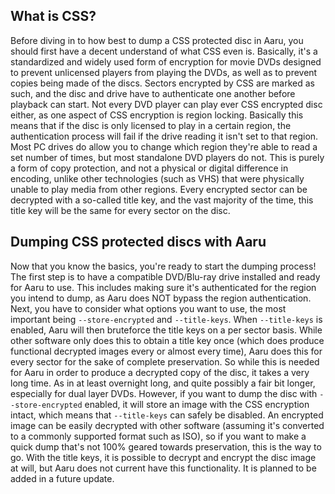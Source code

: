 ## What is CSS?

Before diving in to how best to dump a CSS protected disc in Aaru, you should first have a decent understand of what CSS even is. Basically, it's a standardized and widely used form of encryption for movie DVDs designed to prevent unlicensed players from playing the DVDs, as well as to prevent copies being made of the discs. Sectors encrypted by CSS are marked as such, and the disc and drive have to authenticate one another before playback can start. Not every DVD player can play ever CSS encrypted disc either, as one aspect of CSS encryption is region locking. Basically this means that if the disc is only licensed to play in a certain region, the authentication process will fail if the drive reading it isn't set to that region. Most PC drives do allow you to change which region they're able to read a set number of times, but most standalone DVD players do not. This is purely a form of copy protection, and not a physical or digital difference in encoding, unlike other technologies (such as VHS) that were physically unable to play media from other regions. Every encrypted sector can be decrypted with a so-called title key, and the vast majority of the time, this title key will be the same for every sector on the disc. 



## Dumping CSS protected discs with Aaru

Now that you know the basics, you're ready to start the dumping process! The first step is to have a compatible DVD/Blu-ray drive installed and ready for Aaru to use. This includes making sure it's authenticated for the region you intend to dump, as Aaru does NOT bypass the region authentication. Next, you have to consider what options you want to use, the most important being ```--store-encrypted``` and ```--title-keys```. When ```--title-keys``` is enabled, Aaru will then bruteforce the title keys on a per sector basis. While other software only does this to obtain a title key once (which does produce functional decrypted images every or almost every time), Aaru does this for every sector for the sake of complete preservation. So while this is needed for Aaru in order to produce a decrypted copy of the disc, it takes a very long time. As in at least overnight long, and quite possibly a fair bit longer, especially for dual layer DVDs. However, if you want to dump the disc with ```--store-encrypted``` enabled, it will store an image with the CSS encryption intact, which means that ```--title-keys``` can safely be disabled. An encrypted image can be easily decrypted with other software (assuming it's converted to a commonly supported format such as ISO), so if you want to make a quick dump that's not 100% geared towards preservation, this is the way to go. With the title keys, it is possible to decrypt and encrypt the disc image at will, but Aaru does not current have this functionality. It is planned to be added in a future update.
